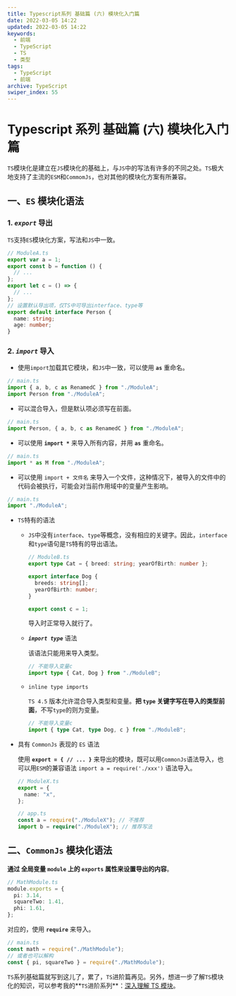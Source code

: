 ```yaml
---
title: Typescript系列 基础篇 (六) 模块化入门篇
date: 2022-03-05 14:22
updated: 2022-03-05 14:22
keywords:
  - 前端
  - TypeScript
  - TS
  - 类型
tags:
  - TypeScript
  - 前端
archive: TypeScript
swiper_index: 55
---
```


# Typescript 系列 基础篇 (六) 模块化入门篇

`TS`模块化是建立在`JS`模块化的基础上，与`JS`中的写法有许多的不同之处。`TS`极大地支持了主流的`ESM`和`CommomJs`，也对其他的模块化方案有所兼容。

## 一、`ES` 模块化语法

### 1. _`export`_ 导出

`TS`支持`ES`模块化方案，写法和`JS`中一致。

```typescript
// ModuleA.ts
export var a = 1;
export const b = function () {
  // ...
};
export let c = () => {
  // ...
};
// 设置默认导出项，仅TS中可导出interface、type等
export default interface Person {
  name: string;
  age: number;
}
```

### 2. _`import`_ 导入

- 使用`import`加载其它模块，和`JS`中一致，可以使用 **`as`** 重命名。

```typescript
// main.ts
import { a, b, c as RenamedC } from "./ModuleA";
import Person from "./ModuleA";
```

- 可以混合导入，但是默认项必须写在前面。

```typescript
// main.ts
import Person, { a, b, c as RenamedC } from "./ModuleA";
```

- 可以使用 **`import *`** 来导入所有内容，并用 **`as`** 重命名。

```typescript
// main.ts
import * as M from "./ModuleA";
```

- 可以使用 `import + 文件名` 来导入一个文件，这种情况下，被导入的文件中的代码会被执行，可能会对当前作用域中的变量产生影响。

```typescript
// main.ts
import "./ModuleA";
```

- `TS`特有的语法

  - `JS`中没有`interface`、`type`等概念，没有相应的关键字。因此，`interface`和`type`语句是`TS`特有的导出语法。

    ```typescript
    // ModuleB.ts
    export type Cat = { breed: string; yearOfBirth: number };

    export interface Dog {
      breeds: string[];
      yearOfBirth: number;
    }

    export const c = 1;
    ```

    导入时正常导入就行了。

  - **_`import type`_** 语法

    该语法只能用来导入类型。

    ```typescript
    // 不能导入变量c
    import type { Cat, Dog } from "./ModuleB";
    ```

  - `inline type imports`

    `TS 4.5` 版本允许混合导入类型和变量。**把 `type` 关键字写在导入的类型前面**，不写`type`的则为变量。

    ```typescript
    // 不能导入变量c
    import { type Cat, type Dog, c } from "./ModuleB";
    ```

- 具有 `CommonJs` 表现的 `ES` 语法

  使用 **`export = { // ... }`** 来导出的模块，既可以用`CommonJs`语法导入，也可以用`ESM`的兼容语法 `import a = require('./xxx')` 语法导入。

  ```typescript
  // ModuleX.ts
  export = {
    name: "x",
  };

  // app.ts
  const a = require("./ModuleX"); // 不推荐
  import b = require("./ModuleX"); // 推荐写法
  ```

## 二、`CommonJs` 模块化语法

**通过 全局变量 `module` 上的 `exports` 属性来设置导出的内容**。

```typescript
// MathModule.ts
module.exports = {
  pi: 3.14,
  squareTwo: 1.41,
  phi: 1.61,
};
```

对应的，使用 **`require`** 来导入。

```typescript
// main.ts
const math = require("./MathModule");
// 或者也可以解构
const { pi, squareTwo } = require("./MathModule");
```

`TS`系列基础篇就写到这儿了，累了，`TS`进阶篇再见。另外，想进一步了解`TS`模块化的知识，可以参考我的**`TS`进阶系列**：[深入理解 TS 模块](https://juejin.cn/post/7080089003113840670)。
